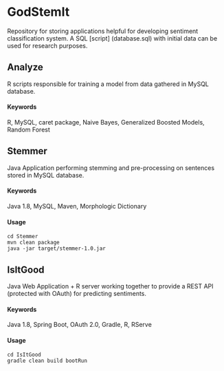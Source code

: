 GodStemIt
=========

Repository for storing applications helpful for developing sentiment classification system.
A SQL [script] (database.sql) with initial data can be used for research purposes.

## Analyze
R scripts responsible for training a model from data gathered in MySQL database.

#### Keywords
R, MySQL, caret package, Naive Bayes, Generalized Boosted Models, Random Forest

## Stemmer
Java Application performing stemming and pre-processing on sentences stored in MySQL database.

#### Keywords
Java 1.8, MySQL, Maven, Morphologic Dictionary

#### Usage
    cd Stemmer
    mvn clean package
    java -jar target/stemmer-1.0.jar
    
## IsItGood
Java Web Application + R server working together to provide a REST API (protected with OAuth) for predicting sentiments.

#### Keywords
Java 1.8, Spring Boot, OAuth 2.0, Gradle, R, RServe

#### Usage
    cd IsItGood
    gradle clean build bootRun